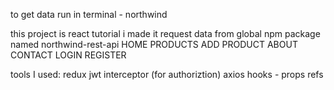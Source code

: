 to get data run in terminal - northwind

this project is react tutorial i made 
it request data from global npm package named northwind-rest-api
HOME
PRODUCTS
ADD PRODUCT
ABOUT
CONTACT
LOGIN
REGISTER

tools I used:
redux 
jwt 
interceptor (for authoriztion)
axios
hooks - 
props
refs